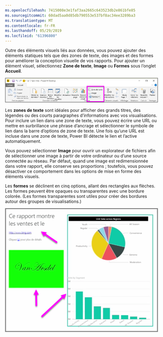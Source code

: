 ```yaml
---
ms.openlocfilehash: 7415008e3e1faf3aa2665c643523db2e861bfe85
ms.sourcegitcommit: 60dad5aa0d85db790553e537bf8ac34ee3289ba3
ms.translationtype: MT
ms.contentlocale: fr-FR
ms.lasthandoff: 05/29/2019
ms.locfileid: "61396800"
---
```

Outre des éléments visuels liés aux données, vous pouvez ajouter des éléments statiques tels que des zones de texte, des images et des formes pour améliorer la conception visuelle de vos rapports. Pour ajouter un élément visuel, sélectionnez **Zone de texte**, **Image** ou **Formes** sous l’onglet **Accueil**.

![](media/3-10-create-shapes-images/3-10_1.png)

Les **zones de texte** sont idéales pour afficher des grands titres, des légendes ou des courts paragraphes d’informations avec vos visualisations. Pour inclure un lien dans une zone de texte, vous pouvez écrire une URL ou mettre en surbrillance une phrase d’ancrage et sélectionner le symbole de lien dans la barre d’options de zone de texte. Une fois qu’une URL est incluse dans une zone de texte, Power BI détecte le lien et l’active automatiquement.

Vous pouvez sélectionner **Image** pour ouvrir un explorateur de fichiers afin de sélectionner une image à partir de votre ordinateur ou d’une source connectée au réseau. Par défaut, quand une image est redimensionnée dans votre rapport, elle conserve ses proportions ; toutefois, vous pouvez désactiver ce comportement dans les options de mise en forme des éléments visuels.

Les **formes** se déclinent en cinq options, allant des rectangles aux flèches. Les formes peuvent être opaques ou transparentes avec une bordure colorée. (Les formes transparentes sont utiles pour créer des bordures autour des groupes de visualisations.)

![](media/3-10-create-shapes-images/3-10_2.png)

